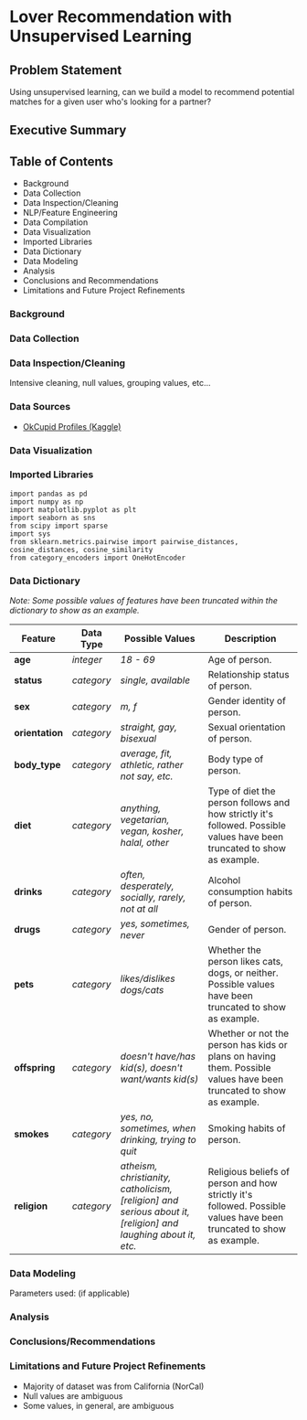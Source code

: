 # Lover Recommendation with Unsupervised Learning

## Problem Statement
Using unsupervised learning, can we build a model to recommend potential matches for a given user who's looking for a partner?

## Executive Summary


## Table of Contents
- Background
- Data Collection
- Data Inspection/Cleaning
- NLP/Feature Engineering
- Data Compilation
- Data Visualization
- Imported Libraries
- Data Dictionary
- Data Modeling
- Analysis
- Conclusions and Recommendations
- Limitations and Future Project Refinements

### Background


### Data Collection



### Data Inspection/Cleaning

Intensive cleaning, null values, grouping values, etc...

### Data Sources 
- [OkCupid Profiles (Kaggle)]('https://www.kaggle.com/andrewmvd/okcupid-profiles')

### Data Visualization



### Imported Libraries
```
import pandas as pd
import numpy as np
import matplotlib.pyplot as plt
import seaborn as sns
from scipy import sparse
import sys
from sklearn.metrics.pairwise import pairwise_distances, cosine_distances, cosine_similarity
from category_encoders import OneHotEncoder

```

### Data Dictionary

*Note: Some possible values of features have been truncated within the dictionary to show as an example.*

|Feature|Data Type|Possible Values|Description|
|---|---|---|---|
|**age**|*integer*|*18 - 69*|Age of person.|
|**status**|*category*|*single, available*|Relationship status of person.|
|**sex**|*category*|*m, f*|Gender identity of person.|
|**orientation**|*category*|*straight, gay, bisexual*|Sexual orientation of person.|
|**body_type**|*category*|*average, fit, athletic, rather not say, etc.*|Body type of person.|
|**diet**|*category*|*anything, vegetarian, vegan, kosher, halal, other*|Type of diet the person follows and how strictly it's followed. Possible values have been truncated to show as example.|
|**drinks**|*category*|*often, desperately, socially, rarely, not at all*|Alcohol consumption habits of person.|
|**drugs**|*category*|*yes, sometimes, never*|Gender of person.|
|**pets**|*category*|*likes/dislikes dogs/cats*|Whether the person likes cats, dogs, or neither. Possible values have been truncated to show as example.|
|**offspring**|*category*|*doesn't have/has kid(s), doesn't want/wants kid(s)*|Whether or not the person has kids or plans on having them. Possible values have been truncated to show as example.|
|**smokes**|*category*|*yes, no, sometimes, when drinking, trying to quit*|Smoking habits of person.|
|**religion**|*category*|*atheism, christianity, catholicism, [religion] and serious about it, [religion] and laughing about it, etc.*|Religious beliefs of person and how strictly it's followed. Possible values have been truncated to show as example.|

### Data Modeling

Parameters used: (if applicable)


### Analysis


### Conclusions/Recommendations



### Limitations and Future Project Refinements
- Majority of dataset was from California (NorCal)
- Null values are ambiguous
- Some values, in general, are ambiguous